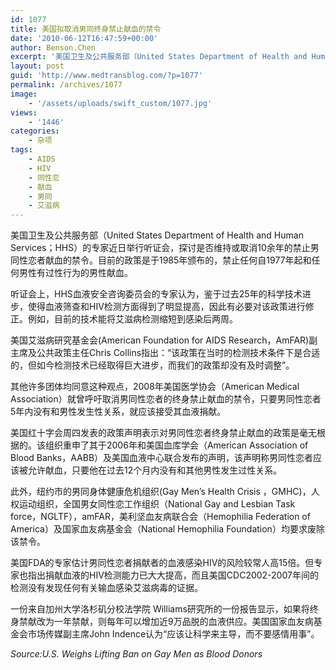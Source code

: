 ```yaml
---
id: 1077
title: 美国拟取消男同终身禁止献血的禁令
date: '2010-06-12T16:47:59+00:00'
author: Benson.Chen
excerpt: '美国卫生及公共服务部（United States Department of Health and Human Services；HHS）的专家近日举行听证会，探讨是否维持或取消10余年的禁止男同性恋者献血的禁令。目前的政策是于1985年颁布的，禁止任何自 1977年起和任何男性有过性行为的男性献血。听证会上，HHS血液安全咨询委员会的专家认为，鉴于过去25年的科学技术进步，使得血液筛查和HIV检测方面得到了明显提高，因此有必要对该政策进行修正。例如，目前的技术能将艾滋病检测缩短到感染后两周。'
layout: post
guid: 'http://www.medtransblog.com/?p=1077'
permalink: /archives/1077
image:
    - '/assets/uploads/swift_custom/1077.jpg'
views:
    - '1446'
categories:
    - 杂项
tags:
    - AIDS
    - HIV
    - 同性恋
    - 献血
    - 男同
    - 艾滋病
---
```


美国卫生及公共服务部（United States Department of Health and Human Services；HHS）的专家近日举行听证会，探讨是否维持或取消10余年的禁止男同性恋者献血的禁令。目前的政策是于1985年颁布的，禁止任何自1977年起和任何男性有过性行为的男性献血。

听证会上，HHS血液安全咨询委员会的专家认为，鉴于过去25年的科学技术进步，使得血液筛查和HIV检测方面得到了明显提高，因此有必要对该政策进行修正。例如，目前的技术能将艾滋病检测缩短到感染后两周。

美国艾滋病研究基金会(American Foundation for AIDS Research，AmFAR)副主席及公共政策主任Chris Collins指出：“该政策在当时的检测技术条件下是合适的，但如今检测技术已经取得巨大进步，而我们的政策却没有及时调整”。

其他许多团体均同意这种观点，2008年美国医学协会（American Medical Association）就曾呼吁取消男同性恋者的终身禁止献血的禁令，只要男同性恋者5年内没有和男性发生性关系，就应该接受其血液捐献。

美国红十字会周四发表的政策声明表示对男同性恋者终身禁止献血的政策是毫无根据的。该组织重申了其于2006年和美国血库学会（American Association of Blood Banks，AABB）及美国血液中心联合发布的声明，该声明称男同性恋者应该被允许献血，只要他在过去12个月内没有和其他男性发生过性关系。

此外，纽约市的男同身体健康危机组织(Gay Men’s Health Crisis ，GMHC)，人权运动组织，全国男女同性恋工作组织（National Gay and Lesbian Task force，NGLTF），amFAR，美利坚血友病联合会（Hemophilia Federation of America）及国家血友病基金会（National Hemophilia Foundation）均要求废除该禁令。

美国FDA的专家估计男同性恋者捐献者的血液感染HIV的风险较常人高15倍。但专家也指出捐献血液的HIV检测能力已大大提高，而且美国CDC2002-2007年间的检测没有发现任何有关输血感染艾滋病毒的证据。

一份来自加州大学洛杉矶分校法学院 Williams研究所的一份报告显示，如果将终身禁献改为一年禁献，则每年可以增加近9万品脱的血液供应。美国国家血友病基金会市场传媒副主席John Indence认为“应该让科学来主导，而不要感情用事”。

*Source:U.S. Weighs Lifting Ban on Gay Men as Blood Donors*